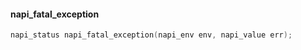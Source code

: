 
#### napi_fatal_exception
<!-- YAML
added: REPLACEME
-->
```C
napi_status napi_fatal_exception(napi_env env, napi_value err);
```